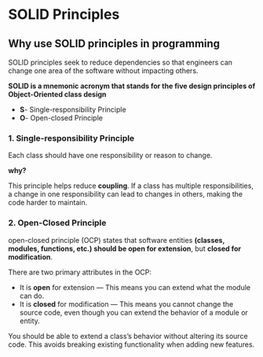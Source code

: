 # SOLID Principles

## Why use SOLID principles in programming
SOLID principles seek to reduce dependencies so that engineers can change one area of the software without impacting others.

**SOLID is a mnemonic acronym that stands for the five design principles of Object-Oriented class design**

- **S**-  Single-responsibility Principle
- **O**-  Open-closed Principle

### 1. Single-responsibility Principle
Each class should have one responsibility or reason to change.

**why?**

This principle helps reduce **coupling**. If a class has multiple responsibilities, a change in one responsibility can lead to changes in others, making the code harder to maintain.

### 2. Open-Closed Principle
open-closed principle (OCP) states that software entities **(classes, modules, functions, etc.) should be open for extension**, but **closed for modification**.

There are two primary attributes in the OCP:
- It is **open** for extension — This means you can extend what the module can do.
- It is **closed** for modification — This means you cannot change the source code, even though you can extend the behavior of a module or entity.

You should be able to extend a class’s behavior without altering its source code. This avoids breaking existing functionality when adding new features.

